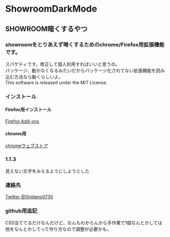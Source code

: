 # ShowroomDarkMode
## SHOWROOM暗くするやつ  
### showroomをとりあえず暗くするためのchrome/Firefox用拡張機能です。  
スパゲティです。修正して個人利用すればいいと思うの。  
パッケージ、動かなくなるみたいだからパッケージ化されてない拡張機能を読み込む方法なら動くらしいよ。  
This software is released under the MIT License.  
### インストール  
#### Firefox用インストール  
[Firefox Add-ons](https://addons.mozilla.org/ja/firefox/addon/showroomdarkmode/)  
#### chrome用  
[chromeウェブストア](https://chrome.google.com/webstore/detail/showroom%E3%83%80%E3%83%BC%E3%82%AF%E3%83%A2%E3%83%BC%E3%83%89/lgjeoakciijlihpeakfchhelidkhgjda/)  
### 1.1.3  
見えない文字をみえるようにしようとした
### 連絡先
[Twitter @Shidano0730](https://twitter.com/Shidano0730)

### github用追記
CSS当ててるだけなんだけど、なんもわからんから手作業で1個なんとかしては他をなんとかしてって作り方なので調整が必要かも。
